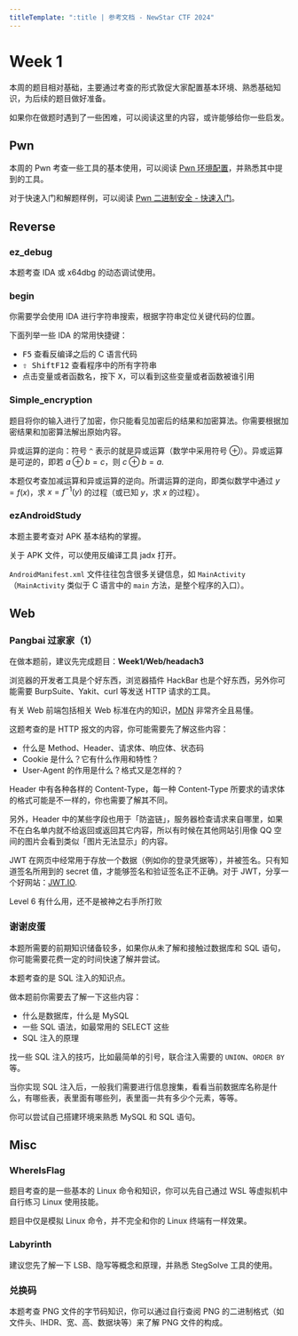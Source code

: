```yaml
---
titleTemplate: ":title | 参考文档 - NewStar CTF 2024"
---
```


<script setup>
import Container from '@/components/docs/Container.vue'
</script>

# Week 1

本周的题目相对基础，主要通过考查的形式敦促大家配置基本环境、熟悉基础知识，为后续的题目做好准备。

如果你在做题时遇到了一些困难，可以阅读这里的内容，或许能够给你一些启发。

## Pwn

本周的 Pwn 考查一些工具的基本使用，可以阅读 [Pwn 环境配置](/learn/configure-pwn)，并熟悉其中提到的工具。

对于快速入门和解题样例，可以阅读 [Pwn 二进制安全 - 快速入门](/learn/pwn)。

## Reverse

### ez_debug

本题考查 IDA 或 x64dbg 的动态调试使用。

### begin

你需要学会使用 IDA 进行字符串搜索，根据字符串定位关键代码的位置。

下面列举一些 IDA 的常用快捷键：

- <kbd>F5</kbd> 查看反编译之后的 C 语言代码
- <kbd>⇧ Shift</kbd><kbd>F12</kbd> 查看程序中的所有字符串
- 点击变量或者函数名，按下 <kbd>X</kbd>，可以看到这些变量或者函数被谁引用

### Simple_encryption

题目将你的输入进行了加密，你只能看见加密后的结果和加密算法。你需要根据加密结果和加密算法解出原始内容。

异或运算的逆向：符号 `^` 表示的就是异或运算（数学中采用符号 $\oplus$）。异或运算是可逆的，即若 $a \oplus b = c$，则 $c \oplus b = a$.

本题仅考查加减运算和异或运算的逆向。所谓运算的逆向，即类似数学中通过 $y = f(x)$，求 $x = f^{-1}(y)$ 的过程（或已知 $y$，求 $x$ 的过程）。

### ezAndroidStudy

本题主要考查对 APK 基本结构的掌握。

关于 APK 文件，可以使用反编译工具 jadx 打开。

`AndroidManifest.xml` 文件往往包含很多关键信息，如 `MainActivity`<span data-desc>（`MainActivity` 类似于 C 语言中的 `main` 方法，是整个程序的入口）。</span>

## Web

### Pangbai 过家家（1）

<Container type='info'>

在做本题前，建议先完成题目：**Week1/Web/headach3**

</Container>

浏览器的开发者工具是个好东西，浏览器插件 HackBar 也是个好东西，另外你可能需要 BurpSuite、Yakit、curl 等发送 HTTP 请求的工具。

<Container type='tip'>

有关 Web 前端包括相关 Web 标准在内的知识，[MDN](https://developer.mozilla.org/zh-CN/) 非常齐全且易懂。

</Container>

这题考查的是 HTTP 报文的内容，你可能需要先了解这些内容：

- 什么是 Method、Header、请求体、响应体、状态码
- Cookie 是什么？它有什么作用和特性？
- User-Agent 的作用是什么？格式又是怎样的？

Header 中有各种各样的 Content-Type，每一种 Content-Type 所要求的请求体的格式可能是不一样的，你也需要了解其不同。

另外，Header 中的某些字段也用于「防盗链」，服务器检查请求来自哪里，如果不在白名单内就不给返回或返回其它内容，所以有时候在其他网站引用像 QQ 空间的图片会看到类似「图片无法显示」的内容。

JWT 在网页中经常用于存放一个数据<span data-desc>（例如你的登录凭据等）</span>，并被签名。只有知道签名所用到的 secret 值，才能够签名和验证签名正不正确。对于 JWT，分享一个好网站：[JWT.IO](https://jwt.io/).

<Container type='quote'>

Level 6 有什么用，还不是被神之右手所打败

</Container>

### 谢谢皮蛋

<Container type='tip'>

本题所需要的前期知识储备较多，如果你从未了解和接触过数据库和 SQL 语句，你可能需要花费一定的时间快速了解并尝试。

</Container>

本题考查的是 SQL 注入的知识点。

做本题前你需要去了解一下这些内容：

- 什么是数据库，什么是 MySQL
- 一些 SQL 语法，如最常用的 SELECT 这些
- SQL 注入的原理

找一些 SQL 注入的技巧，比如最简单的引号，联合注入需要的 `UNION`、`ORDER BY` 等。

当你实现 SQL 注入后，一般我们需要进行信息搜集，看看当前数据库名称是什么，有哪些表，表里面有哪些列，表里面一共有多少个元素，等等。

你可以尝试自己搭建环境来熟悉 MySQL 和 SQL 语句。

## Misc

### WhereIsFlag

题目考查的是一些基本的 Linux 命令和知识，你可以先自己通过 WSL 等虚拟机中自行练习 Linux 使用技能。

题目中仅是模拟 Linux 命令，并不完全和你的 Linux 终端有一样效果。

### Labyrinth

建议您先了解一下 LSB、隐写等概念和原理，并熟悉 StegSolve 工具的使用。

### 兑换码

本题考查 PNG 文件的字节码知识，你可以通过自行查阅 PNG 的二进制格式（如文件头、IHDR、宽、高、数据块等）来了解 PNG 文件的构成。
